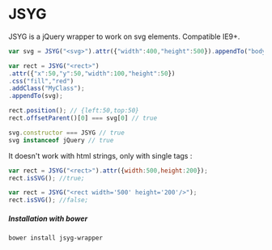 JSYG
====

JSYG is a jQuery wrapper to work on svg elements.
Compatible IE9+.

```javascript
var svg = JSYG("<svg>").attr({"width":400,"height":500}).appendTo("body");

var rect = JSYG("<rect>")
.attr({"x":50,"y":50,"width":100,"height":50})
.css("fill","red")
.addClass("MyClass");
.appendTo(svg);

rect.position(); // {left:50,top:50}
rect.offsetParent()[0] === svg[0] // true

svg.constructor === JSYG // true
svg instanceof jQuery // true
```

It doesn't work with html strings, only with single tags :
```javascript
var rect = JSYG("<rect>").attr({width:500,height:200});
rect.isSVG(); //true;

var rect = JSYG("<rect width='500' height='200'/>");
rect.isSVG(); //false;
```

##### Installation with bower

```shell
bower install jsyg-wrapper
```
